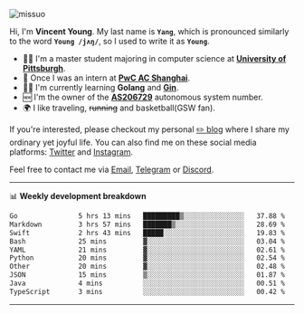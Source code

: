 <p align="left"> <img src="https://komarev.com/ghpvc/?username=missuo&label=Profile%20views&color=0e75b6&style=flat" alt="missuo" /> </p>


Hi, I'm **Vincent Young**. My last name is **`Yang`**, which is pronounced similarly to the word **`Young /jʌŋ/`**, so I used to write it as **`Young`**. 

-  👨‍🎓 I'm a master student majoring in computer science at [**University of Pittsburgh**](https://www.pitt.edu).
-  💼 Once I was an intern at **[PwC AC Shanghai](https://www.linkedin.com/company/pwc-ac-shanghai/)**.
-  👨‍💻 I'm currently learning **Golang** and [**Gin**](https://github.com/gin-gonic/gin).
-  🆕 I'm the owner of the **[AS206729](https://bgp.tools/AS206729)** autonomous system number.
-  🌍 I like traveling, ~~running~~ and basketball(GSW fan).

If you're interested, please checkout my personal [✏️ blog](https://missuo.me/) where I share my ordinary yet joyful life. You can also find me on these social media platforms: [Twitter](https://twitter.com/m1ssuo) and [Instagram](https://www.instagram.com/m1ssuo).

Feel free to contact me via <a href="mailto:i@yyt.moe">Email</a>, [Telegram](https://t.me/missuo) or [Discord](https://discordapp.com/users/missuo#7448).

-------

📊 **Weekly development breakdown**
<!--START_SECTION:waka-->

```txt
Go               5 hrs 13 mins   █████████▒░░░░░░░░░░░░░░░   37.88 %
Markdown         3 hrs 57 mins   ███████▒░░░░░░░░░░░░░░░░░   28.69 %
Swift            2 hrs 43 mins   █████░░░░░░░░░░░░░░░░░░░░   19.83 %
Bash             25 mins         ▓░░░░░░░░░░░░░░░░░░░░░░░░   03.04 %
YAML             21 mins         ▓░░░░░░░░░░░░░░░░░░░░░░░░   02.61 %
Python           20 mins         ▓░░░░░░░░░░░░░░░░░░░░░░░░   02.54 %
Other            20 mins         ▓░░░░░░░░░░░░░░░░░░░░░░░░   02.48 %
JSON             15 mins         ▒░░░░░░░░░░░░░░░░░░░░░░░░   01.87 %
Java             4 mins          ░░░░░░░░░░░░░░░░░░░░░░░░░   00.51 %
TypeScript       3 mins          ░░░░░░░░░░░░░░░░░░░░░░░░░   00.42 %
```

<!--END_SECTION:waka-->

-------
